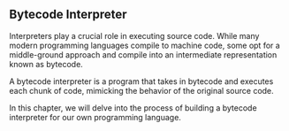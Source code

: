 ## Bytecode Interpreter

Interpreters play a crucial role in executing source code. While many modern programming languages compile to machine code, some opt for a middle-ground approach and compile into an intermediate representation known as bytecode.

A bytecode interpreter is a program that takes in bytecode and executes each chunk of code, mimicking the behavior of the original source code.

In this chapter, we will delve into the process of building a bytecode interpreter for our own programming language. 